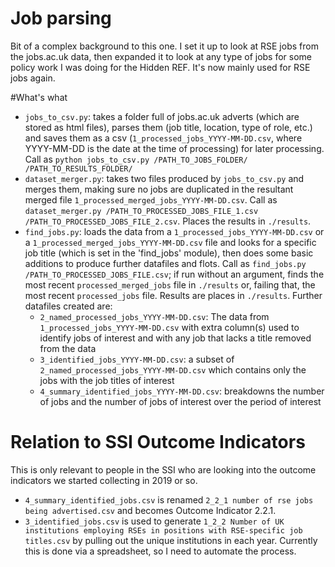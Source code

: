 # Job parsing

Bit of a complex background to this one. I set it up to look at RSE jobs from the
jobs.ac.uk data, then expanded it to look at any type of jobs for some policy work
I was doing for the Hidden REF. It's now mainly used for RSE jobs again.

#What's what

* `jobs_to_csv.py`: takes a folder full of jobs.ac.uk adverts (which are stored as html files), parses them (job title, location, type of role, etc.) and saves them as a csv (`1_processed_jobs_YYYY-MM-DD.csv`, where YYYY-MM-DD is the date at the time of processing) for later processing.  Call as `python jobs_to_csv.py /PATH_TO_JOBS_FOLDER/ /PATH_TO_RESULTS_FOLDER/`
* `dataset_merger.py`: takes two files produced by `jobs_to_csv.py` and merges them, making sure no jobs are duplicated in the resultant merged file `1_processed_merged_jobs_YYYY-MM-DD.csv`.  Call as `dataset_merger.py /PATH_TO_PROCESSED_JOBS_FILE_1.csv /PATH_TO_PROCESSED_JOBS_FILE_2.csv`.  Places the results in `./results`.
* `find_jobs.py`: loads the data from a `1_processed_jobs_YYYY-MM-DD.csv` or a `1_processed_merged_jobs_YYYY-MM-DD.csv` file and looks for a specific job title (which is set in the 'find_jobs' module), then does some basic additions to produce further datafiles and flots.  Call as `find_jobs.py /PATH_TO_PROCESSED_JOBS_FILE.csv`; if run without an argument, finds the most recent `processed_merged_jobs` file in `./results` or, failing that, the most recent `processed_jobs` file.  Results are places in `./results`.  Further datafiles created are:
  * `2_named_processed_jobs_YYYY-MM-DD.csv`: The data from `1_processed_jobs_YYYY-MM-DD.csv` with
  extra column(s) used to identify jobs of interest and with any job that lacks a title removed
  from the data
  * `3_identified_jobs_YYYY-MM-DD.csv`: a subset of `2_named_processed_jobs_YYYY-MM-DD.csv` which
  contains only the jobs with the job titles of interest
  * `4_summary_identified_jobs_YYYY-MM-DD.csv`: breakdowns the number of jobs and the number of
  jobs of interest over the period of interest

# Relation to SSI Outcome Indicators

This is only relevant to people in the SSI who are looking into the outcome indicators
we started collecting in 2019 or so.

* `4_summary_identified_jobs.csv` is renamed `2_2_1 number of rse jobs being advertised.csv`
and becomes Outcome Indicator 2.2.1. 
* `3_identified_jobs.csv` is used to generate `1_2_2 Number of UK institutions employing RSEs in positions with
RSE-specific job titles.csv` by pulling out the unique institutions in each year.
Currently this is done via a spreadsheet, so I need to automate the process.
